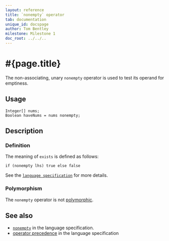 ```yaml
---
layout: reference
title: `nonempty` operator
tab: documentation
unique_id: docspage
author: Tom Bentley
milestone: Milestone 1
doc_root: ../../..
---
```


# #{page.title}

The non-associating, unary `nonempty` operator is used to test its operand for 
emptiness.

## Usage 

    Integer[] nums;
    Boolean haveNums = nums nonempty;

## Description

### Definition

The meaning of `exists` is defined as follows:

    if (nonempty lhs) true else false

See the [`language specification`](#{page.doc_root}/#{site.urls.spec_relative}#nullvalues) for more details.

### Polymorphism

The `nonempty` operator is not [polymorphic](#{page.doc_root}/reference/operator/operator-polymorphism). 

## See also

* [`nonempty`](#{page.doc_root}/#{site.urls.spec_relative}#nullvalues) in the language specification.
* [operator precedence](#{page.doc_root}/#{site.urls.spec_relative}#operatorprecedence) in the 
  language specification
